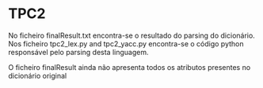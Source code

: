 # TPC2


No ficheiro finalResult.txt encontra-se o resultado do parsing do dicionário. Nos ficheiro tpc2_lex.py and tpc2_yacc.py encontra-se o código python responsável pelo parsing desta linguagem.

O ficheiro finalResult ainda não apresenta todos os atributos presentes no dicionário original




















